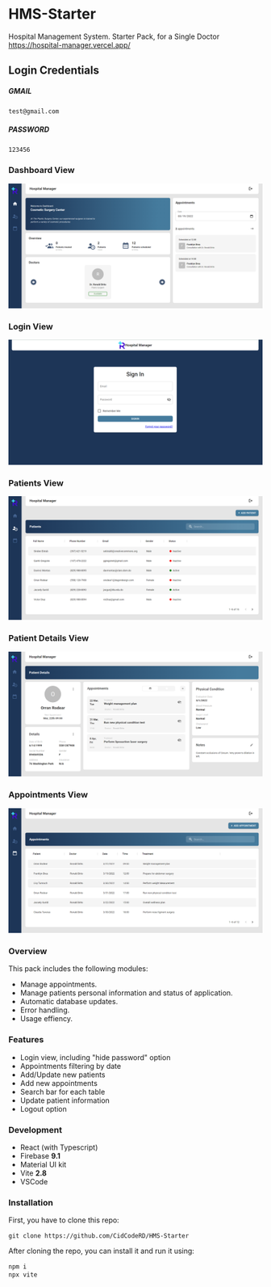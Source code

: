 # HMS-Starter
Hospital Management System. Starter Pack, for a Single Doctor
https://hospital-manager.vercel.app/

## Login Credentials
##### GMAIL
```
test@gmail.com
```
##### PASSWORD
```
123456
```

### Dashboard View

![dashboard](/src/assets/img/dashboard.png)

### Login View

![login](/src/assets/img/signin.png)

### Patients View

![patients](/src/assets/img/patients.png)

### Patient Details View

![patient-details](/src/assets/img/patientdetails.png)

### Appointments View

![appointments](/src/assets/img/appointments.png)


### Overview

This pack includes the following modules:
  - Manage appointments.
  - Manage patients personal information and status of application.
  - Automatic database updates.
  - Error handling.
  - Usage effiency.

### Features

- Login view, including "hide password" option
- Appointments filtering by date
- Add/Update new patients
- Add new appointments
- Search bar for each table
- Update patient information
- Logout option

### Development

- React (with Typescript)
- Firebase <b> 9.1 </b>
- Material UI kit 
- Vite <b> 2.8 </b>
- VSCode

### Installation

First, you have to clone this repo:
```
git clone https://github.com/CidCodeRD/HMS-Starter
```

After cloning the repo, you can install it and run it using:
```
npm i
npx vite
```
